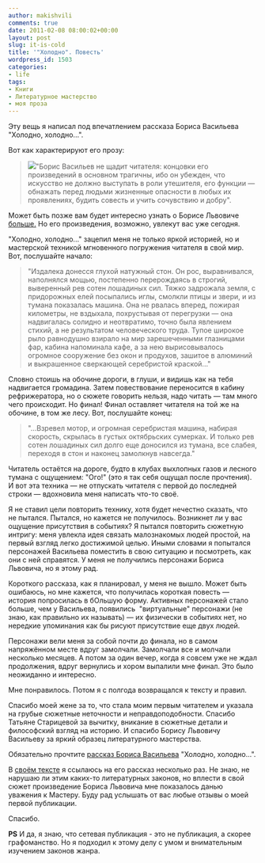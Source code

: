 ```yaml
---
author: makishvili
comments: true
date: 2011-02-08 08:00:02+00:00
layout: post
slug: it-is-cold
title: '"Холодно". Повесть'
wordpress_id: 1503
categories:
- life
tags:
- Книги
- Литературное мастерство
- моя проза
---
```


Эту вещь я написал под впечатлением рассказа Бориса Васильева "Холодно, холодно...".
<!-- more -->
Вот как характерируют его прозу:


> ![](http://makishvili.com/images/post/2011-02-08-it-is-cold/vasilev.jpg)"Борис Васильев не щадит читателя: концовки его произведений в основном трагичны, ибо он убежден,
что искусство не должно выступать в роли утешителя, его функции — обнажать перед людьми жизненные опасности в любых их проявлениях, будить совесть и учить сочувствию и добру".



Может быть позже вам будет интересно узнать о Борисе Львовиче [больше.](http://slovari.yandex.ru/~%D0%BA%D0%BD%D0%B8%D0%B3%D0%B8/%D0%9A%D1%82%D0%BE%20%D0%B5%D1%81%D1%82%D1%8C%20%D0%BA%D1%82%D0%BE%20%D0%B2%20%D0%BA%D1%83%D0%BB%D1%8C%D1%82%D1%83%D1%80%D0%B5/%D0%92%D0%B0%D1%81%D0%B8%D0%BB%D1%8C%D0%B5%D0%B2%20%D0%91%D0%BE%D1%80%D0%B8%D1%81%20%D0%9B%D1%8C%D0%B2%D0%BE%D0%B2%D0%B8%D1%87/) Но его произведения, возможно, увлекут вас уже сегодня.

"Холодно, холодно..."  зацепил меня не только яркой историей, но и мастерской техникой мгновенного погружения читателя в свой мир. Вот, послушайте начало:


> "Издалека донесся глухой натужный стон. Он рос,  выравнивался, наполнялся мощью, постепенно перерождаясь в строгий,  выверенный рев сотен лошадиных сил. Тяжко задрожала земля, с придорожных  елей посыпались иглы, смолкли птицы и звери, и из тумана показалась  машина. Она не рвалась вперед, пожирая километры, не вздыхала,  похрустывая от перегрузки — она надвигалась солидно и неотвратимо, точно  была явлением стихий, а не результатом человеческого труда. Тупое  широкое рыло равнодушно взирало на мир зарешеченными глазницами фар,  кабина напоминала кафе, а за нею вырисовывалось огромное сооружение без  окон и продухов, зашитое в алюминий и выкрашенное сверкающей серебристой  краской..."


Словно стоишь на обочине дороги, в глуши, и видишь как на тебя надвигается громадина. Затем повествование переносится в кабину рефрижератора, но о сюжете говорить нельзя, надо читать — там много чего происходит. Но финал! Финал оставляет читателя на той же на обочине, в том же лесу. Вот, послушайте конец:


> "...Взревел мотор, и огромная серебристая машина, набирая скорость, скрылась  в густых октябрьских сумерках. И только рев сотен лошадиных сил долго  еще доносился из тумана, все слабея, переходя в стон и наконец замолкнув  навсегда."


Читатель остаётся на дороге, будто в клубах выхлопных газов и лесного тумана с ощущением: "Ого!" (это я так себя ощущал после прочтения). И вот эта техника — не отпускать читателя с первой до последней строки — вдохновила меня написать что-то своё.

Я не ставил цели повторить технику, хотя будет нечестно сказать, что не пытался. Пытался, но кажется не получилось. Возникнет ли у вас ощущение присутствия в событиях? Я пытался повторить  сюжетную интригу: меня увлекла идея связать малознакомых людей простой, на первый взгляд легко достижимой целью. Иными словами я попытался персонажей Васильева поместить в свою ситуацию и посмотреть, как они с ней справятся. У меня не получились персонажи Бориса Львовича, но я этому рад.

Короткого рассказа, как я планировал, у меня не вышло. Может быть ошибаюсь, но мне кажется, что получилась короткая повесть — история попросилась в бОльшую форму. Активных персонажей стало больше, чем у Васильева, появились  "виртуальные" персонажи (не знаю, как правильно их называть) — их физически в событиях нет, но нередкие упоминания как бы рисуют присутствие еще двух людей.

Персонажи вели меня за собой почти до финала, но в самом напряжённом месте вдруг замолчали. Замолчали все и молчали несколько месяцев. А потом за один вечер, когда я совсем уже не ждал  продолжения, вдруг вернулись и хором выпалили мне финал. Это было неожиданно и интересно.

Мне понравилось. Потом я с полгода возвращался к тексту и правил.

Спасибо моей жене за то, что стала моим первым читателем и указала на грубые сюжетные неточности и неправдоподобности. Спасибо Татьяне Старицевой за вычитку, вникание в сюжетные детали и философский взгляд на историю. И спасибо Борису Львовичу Васильеву за яркий образец литературного мастерства.

Обязательно прочтите [рассказ Бориса Васильева](http://flibusta.net/b/107068/read) "Холодно, холодно...". 

В [своём тексте](http://makishvili.com/books/cold.html) я ссылаюсь на его рассказ несколько раз. Не знаю, не нарушаю ли этим каких-то литературных законов,
но вплести в свой  сюжет произведение Бориса Львовича мне показалось данью уважения к Мастеру.  Буду рад услышать от вас любые отзывы о моей первой публикации.

Спасибо.

**PS**
И да, я знаю, что сетевая публикация - это не публикация, а скорее графоманство. Но я подходил к этому делу с умом и внимательным изучением законов жанра. 
